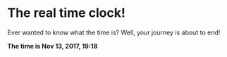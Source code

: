 # The real time clock!

Ever wanted to know what the time is? Well, your journey is about to end!

**The time is Nov 13, 2017, 19:18**